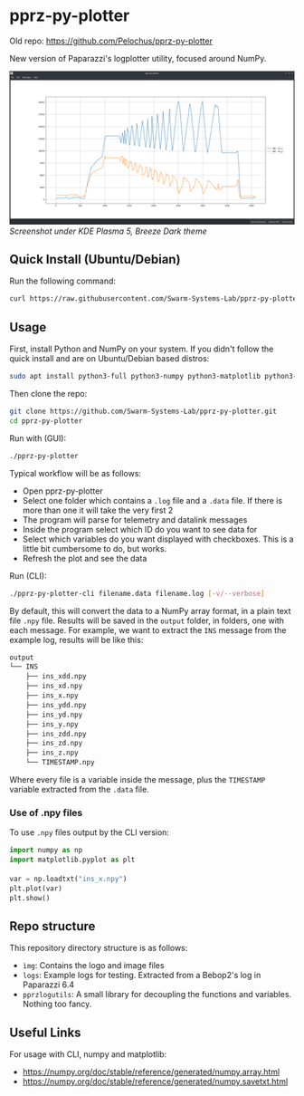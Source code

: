 # pprz-py-plotter

Old repo: https://github.com/Pelochus/pprz-py-plotter

New version of Paparazzi's logplotter utility, focused around NumPy.

![GUI-Screenshot](https://github.com/Swarm-Systems-Lab/pprz-py-plotter/blob/master/img/screenshot.png)
_Screenshot under KDE Plasma 5, Breeze Dark theme_

## Quick Install (Ubuntu/Debian)

Run the following command:

```bash
curl https://raw.githubusercontent.com/Swarm-Systems-Lab/pprz-py-plotter/master/install.sh | sudo bash"
```

## Usage

First, install Python and NumPy on your system. If you didn't follow the quick install and are on Ubuntu/Debian based distros:

```bash
sudo apt install python3-full python3-numpy python3-matplotlib python3-lxml python3-pyqt5 -y
```

Then clone the repo:

```bash
git clone https://github.com/Swarm-Systems-Lab/pprz-py-plotter.git
cd pprz-py-plotter
```

Run with (GUI):

```bash
./pprz-py-plotter
```

Typical workflow will be as follows:

- Open pprz-py-plotter
- Select one folder which contains a `.log` file and a `.data` file. If there is more than one it will take the very first 2
- The program will parse for telemetry and datalink messages
- Inside the program select which ID do you want to see data for
- Select which variables do you want displayed with checkboxes. This is a little bit cumbersome to do, but works.
- Refresh the plot and see the data

Run (CLI):

```bash
./pprz-py-plotter-cli filename.data filename.log [-v/--verbose]
```

By default, this will convert the data to a NumPy array format, in a plain text file `.npy` file.
Results will be saved in the `output` folder, in folders, one with each message.
For example, we want to extract the `INS` message from the example log, results will be like this:

```bash
output
└── INS
    ├── ins_xdd.npy
    ├── ins_xd.npy
    ├── ins_x.npy
    ├── ins_ydd.npy
    ├── ins_yd.npy
    ├── ins_y.npy
    ├── ins_zdd.npy
    ├── ins_zd.npy
    ├── ins_z.npy
    └── TIMESTAMP.npy
```

Where every file is a variable inside the message, plus the `TIMESTAMP` variable extracted from the `.data` file.

### Use of .npy files

To use `.npy` files output by the CLI version:

```python
import numpy as np
import matplotlib.pyplot as plt

var = np.loadtxt("ins_x.npy")
plt.plot(var)
plt.show()
```

## Repo structure

This repository directory structure is as follows:

- `ìmg`: Contains the logo and image files
- `logs`: Example logs for testing. Extracted from a Bebop2's log in Paparazzi 6.4
- `pprzlogutils`: A small library for decoupling the functions and variables. Nothing too fancy.

## Useful Links

For usage with CLI, numpy and matplotlib:
- https://numpy.org/doc/stable/reference/generated/numpy.array.html
- https://numpy.org/doc/stable/reference/generated/numpy.savetxt.html
